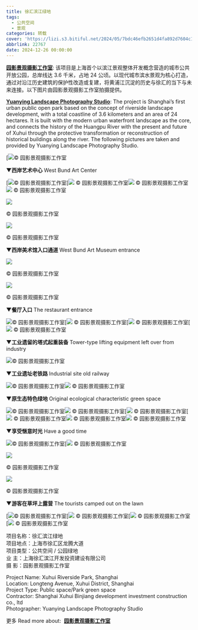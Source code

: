 ```yaml
---
title: 徐汇滨江绿地
tags:
  - 公共空间
  - 景观
categories: 转载
cover: 'https://lizi.s3.bitiful.net/2024/05/7bdc46efb2651d4fa892d7604c1cc024.jpeg'
abbrlink: 22767
date: 2024-12-26 00:00:00
---
```

[**园影景观摄影工作室**](https://mooool.com/photographer/yuanying-landscape-photography-studio): 该项目是上海首个以滨江景观整体开发概念营造的城市公共开放公园，总岸线达 3.6 千米，占地 24 公顷。以现代城市滨水景观为核心打造，通过对沿江历史建筑的保护性改造或复建，将黄浦江沉淀的历史与徐汇的当下与未来连接。以下图片由园影景观摄影工作室拍摄提供。

[**Yuanying Landscape Photography Studio**](https://mooool.com/photographer/yuanying-landscape-photography-studio): The project is Shanghai’s first urban public open park based on the concept of riverside landscape development, with a total coastline of 3.6 kilometers and an area of 24 hectares. It is built with the modern urban waterfront landscape as the core, and connects the history of the Huangpu River with the present and future of Xuhui through the protective transformation or reconstruction of historical buildings along the river. The following pictures are taken and provided by Yuanying Landscape Photography Studio.

[![](https://lizi.s3.bitiful.net/2024/05/348df7d61c46e421988c66e6d78c4093.jpeg)© 园影景观摄影工作室

**▼西岸艺术中心** West Bund Art Center

[![](https://lizi.s3.bitiful.net/2024/05/462b98fcfcfecba2ed0f80ade803de8e.jpeg)© 园影景观摄影工作室[![](https://lizi.s3.bitiful.net/2024/05/4ff02e9800e37659322731cbc4b7679d.jpeg) © 园影景观摄影工作室![](https://lizi.s3.bitiful.net/2024/05/c53ba8e107550737d19d66c450dd153c.jpeg) © 园影景观摄影工作室![](https://lizi.s3.bitiful.net/2024/05/5a66daf9ce235e36df5f5b04db72d613.jpeg) © 园影景观摄影工作室

[![](https://lizi.s3.bitiful.net/2024/05/15ee0fa9219fccb6658dc34fdb2f1fc1.jpeg)](https://i.mooool.com/img/2021/06/L1002958-scaled.jpg?x-oss-process=style%2Ffull)

© 园影景观摄影工作室

[![](https://lizi.s3.bitiful.net/2024/05/42f7bbc4cef878775cf1508dae4d25bc.jpeg)](https://i.mooool.com/img/2021/06/L1002960-scaled-e1622778421740.jpg?x-oss-process=style%2Ffull)

© 园影景观摄影工作室

**▼西岸美术馆入口通道** West Bund Art Museum entrance

[![](https://lizi.s3.bitiful.net/2024/05/b04c33ce11efa5e0d06193ccf4e409f7.jpeg)](https://i.mooool.com/img/2021/06/L1002980.jpg?x-oss-process=style%2Ffull)

© 园影景观摄影工作室

[![](https://lizi.s3.bitiful.net/2024/05/326bb40f23d5bd1f9b123367db127590.jpeg)](https://i.mooool.com/img/2021/06/L1002983.jpg?x-oss-process=style%2Ffull)

© 园影景观摄影工作室

**▼餐厅入口** The restaurant entrance

![](https://i.mooool.com/img/2021/06/L1002974.jpg?x-oss-process=style%2Flarge)© 园影景观摄影工作室[![](https://lizi.s3.bitiful.net/2024/05/5f3dbbb6f8616e7aa9f3f0b7e086353f.jpeg) © 园影景观摄影工作室[![](https://lizi.s3.bitiful.net/2024/05/baf7a44c324a8ac40022f51656aa9f52.jpeg) © 园影景观摄影工作室[![](https://lizi.s3.bitiful.net/2024/05/ebfb215e9d59024913237bd2fbfb2b95.jpeg) © 园影景观摄影工作室

**▼工业遗留的塔式起重装备** Tower-type lifting equipment left over from industry

![](https://lizi.s3.bitiful.net/2024/05/4454f2dd08097be3708fb69f94ae08fa.jpeg)© 园影景观摄影工作室

**▼工业遗址老铁路** Industrial site old railway

![](https://lizi.s3.bitiful.net/2024/05/bad48fe79256d05521f7e205102aca4c.jpeg)© 园影景观摄影工作室![](https://lizi.s3.bitiful.net/2024/05/7bdc46efb2651d4fa892d7604c1cc024.jpeg) © 园影景观摄影工作室

**▼原生态特色绿地** Original ecological characteristic green space

![](https://i.mooool.com/img/2021/06/L1003014.jpg?x-oss-process=style%2Flarge)© 园影景观摄影工作室![](https://i.mooool.com/img/2021/06/L1013178.jpg?x-oss-process=style%2Flarge) © 园影景观摄影工作室[![](https://lizi.s3.bitiful.net/2024/05/540bd45abcb26f0ca9d8d1c12db48539.jpeg) © 园影景观摄影工作室[![](https://lizi.s3.bitiful.net/2024/05/93bc1417ba64272d1f97a3b90f04fc13.jpeg) © 园影景观摄影工作室![](https://lizi.s3.bitiful.net/2024/05/a0b007a2669640c4c6c554747ca71b9d.jpeg) © 园影景观摄影工作室![](https://lizi.s3.bitiful.net/2024/05/e8678f5ca204eecd016c27f6896d0b24.jpeg) © 园影景观摄影工作室

**▼享受惬意时光** Have a good time

![](https://i.mooool.com/img/2021/06/L1003145.jpg?x-oss-process=style%2Flarge)© 园影景观摄影工作室[![](https://lizi.s3.bitiful.net/2024/05/5d3d5fb61850ffbf69a44277072c1de3.jpeg) © 园影景观摄影工作室

[![](https://lizi.s3.bitiful.net/2024/05/513f29bc98792e9442b93ce525012fa1.jpeg)](https://i.mooool.com/img/2021/06/L1003122.jpg?x-oss-process=style%2Ffull)

© 园影景观摄影工作室

[![](https://lizi.s3.bitiful.net/2024/05/145d17607237f85e90b877a0c2710e46.jpeg)](https://i.mooool.com/img/2021/06/L1003017.jpg?x-oss-process=style%2Ffull)

© 园影景观摄影工作室

**▼游客在草坪上露营** The tourists camped out on the lawn

[![](https://lizi.s3.bitiful.net/2024/05/609bce1d0d3c80071209926c4a0d83f7.jpeg)© 园影景观摄影工作室[![](https://lizi.s3.bitiful.net/2024/05/6624c30b0eef99b8e1a288643436687b.jpeg) © 园影景观摄影工作室[![](https://lizi.s3.bitiful.net/2024/05/ca4c25dbc586efc64337ac2216f74e0d.jpeg) © 园影景观摄影工作室[![](https://lizi.s3.bitiful.net/2024/05/5005b0ceba4a4b25a1819c6057669126.jpeg) © 园影景观摄影工作室

项目名称：徐汇滨江绿地  
项目地点：上海市徐汇区龙腾大道  
项目类型：公共空间 / 公园绿地  
业 主：上海徐汇滨江开发投资建设有限公司  
摄 影：园影景观摄影工作室

Project Name: Xuhui Riverside Park, Shanghai  
Location: Longteng Avenue, Xuhui District, Shanghai  
Project Type: Public space/Park green space  
Contractor: Shanghai Xuhui Binjiang development investment construction co., ltd  
Photographer: Yuanying Landscape Photography Studio

更多 Read more about:  [**园影景观摄影工作室**](https://mooool.com/member/yuanying/)